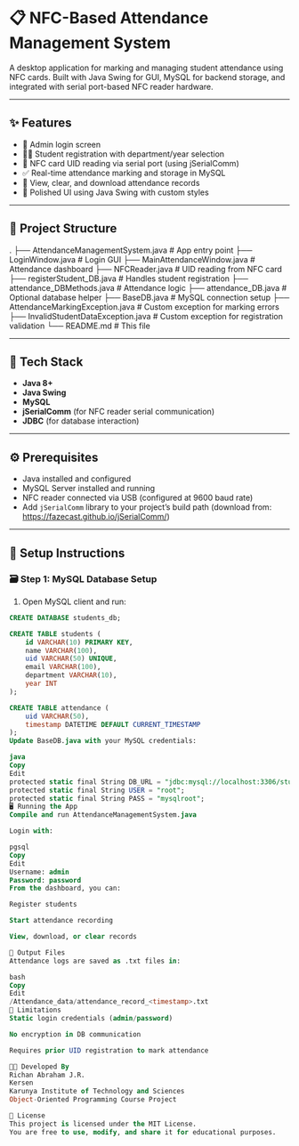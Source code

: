 # 📋 NFC-Based Attendance Management System

A desktop application for marking and managing student attendance using NFC cards. Built with Java Swing for GUI, MySQL for backend storage, and integrated with serial port-based NFC reader hardware.

---

## ✨ Features

- 🔐 Admin login screen
- 🧑‍🎓 Student registration with department/year selection
- 📲 NFC card UID reading via serial port (using jSerialComm)
- ✅ Real-time attendance marking and storage in MySQL
- 📄 View, clear, and download attendance records
- 🎨 Polished UI using Java Swing with custom styles

---

## 📂 Project Structure

.
├── AttendanceManagementSystem.java # App entry point
├── LoginWindow.java # Login GUI
├── MainAttendanceWindow.java # Attendance dashboard
├── NFCReader.java # UID reading from NFC card
├── registerStudent_DB.java # Handles student registration
├── attendance_DBMethods.java # Attendance logic
├── attendance_DB.java # Optional database helper
├── BaseDB.java # MySQL connection setup
├── AttendanceMarkingException.java # Custom exception for marking errors
├── InvalidStudentDataException.java # Custom exception for registration validation
└── README.md # This file

---

## 🧰 Tech Stack

- **Java 8+**
- **Java Swing**
- **MySQL**
- **jSerialComm** (for NFC reader serial communication)
- **JDBC** (for database interaction)

---

## ⚙️ Prerequisites

- Java installed and configured
- MySQL Server installed and running
- NFC reader connected via USB (configured at 9600 baud rate)
- Add `jSerialComm` library to your project’s build path (download from: https://fazecast.github.io/jSerialComm/)

---

## 🔧 Setup Instructions

### 🗃️ Step 1: MySQL Database Setup

1. Open MySQL client and run:

```sql
CREATE DATABASE students_db;

CREATE TABLE students (
    id VARCHAR(10) PRIMARY KEY,
    name VARCHAR(100),
    uid VARCHAR(50) UNIQUE,
    email VARCHAR(100),
    department VARCHAR(10),
    year INT
);

CREATE TABLE attendance (
    uid VARCHAR(50),
    timestamp DATETIME DEFAULT CURRENT_TIMESTAMP
);
Update BaseDB.java with your MySQL credentials:

java
Copy
Edit
protected static final String DB_URL = "jdbc:mysql://localhost:3306/students_db";
protected static final String USER = "root";
protected static final String PASS = "mysqlroot";
🖥️ Running the App
Compile and run AttendanceManagementSystem.java

Login with:

pgsql
Copy
Edit
Username: admin
Password: password
From the dashboard, you can:

Register students

Start attendance recording

View, download, or clear records

📁 Output Files
Attendance logs are saved as .txt files in:

bash
Copy
Edit
/Attendance_data/attendance_record_<timestamp>.txt
🚧 Limitations
Static login credentials (admin/password)

No encryption in DB communication

Requires prior UID registration to mark attendance

👨‍💻 Developed By
Richan Abraham J.R.
Kersen
Karunya Institute of Technology and Sciences
Object-Oriented Programming Course Project

📄 License
This project is licensed under the MIT License.
You are free to use, modify, and share it for educational purposes.

